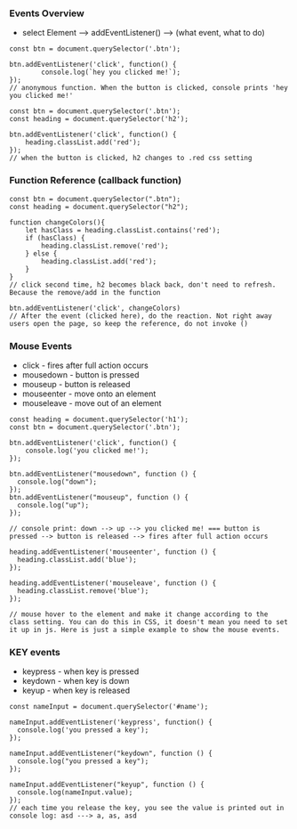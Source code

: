 ### Events Overview​

- select Element --> addEventListener() --> (what event, what to do)

```
const btn = document.querySelector('.btn');

btn.addEventListener('click', function() {
        console.log(`hey you clicked me!`);
});
// anonymous function. When the button is clicked, console prints 'hey you clicked me!'
```
```
const btn = document.querySelector('.btn');
const heading = document.querySelector('h2');

btn.addEventListener('click', function() {
    heading.classList.add('red');
});
// when the button is clicked, h2 changes to .red css setting
```

### Function Reference (callback function)

```
const btn = document.querySelector(".btn");
const heading = document.querySelector("h2");

function changeColors(){
    let hasClass = heading.classList.contains('red');
    if (hasClass) {
        heading.classList.remove('red');
    } else {
        heading.classList.add('red');
    }
}
// click second time, h2 becomes black back, don't need to refresh. Because the remove/add in the function

btn.addEventListener('click', changeColors)
// After the event (clicked here), do the reaction. Not right away users open the page, so keep the reference, do not invoke ()
```

### Mouse Events​

- click - fires after full action occurs
- mousedown - button is pressed
- mouseup - button is released
- mouseenter - move onto an element
- mouseleave - move out of an element

```
const heading = document.querySelector('h1');
const btn = document.querySelector('.btn');

btn.addEventListener('click', function() {
    console.log('you clicked me!');
});

btn.addEventListener("mousedown", function () {
  console.log("down");
});
btn.addEventListener("mouseup", function () {
  console.log("up");
});

// console print: down --> up --> you clicked me! === button is pressed --> button is released --> fires after full action occurs
```
```
heading.addEventListener('mouseenter', function () {
  heading.classList.add('blue');
});

heading.addEventListener('mouseleave', function () {
  heading.classList.remove('blue');
});

// mouse hover to the element and make it change according to the class setting. You can do this in CSS, it doesn't mean you need to set it up in js. Here is just a simple example to show the mouse events.
```

### KEY events

- keypress - when key is pressed
- keydown - when key is down
- keyup - when key is released

```
const nameInput = document.querySelector('#name');

nameInput.addEventListener('keypress', function() {
  console.log('you pressed a key');
});

nameInput.addEventListener("keydown", function () {
  console.log("you pressed a key");
});

nameInput.addEventListener("keyup", function () {
  console.log(nameInput.value);
});
// each time you release the key, you see the value is printed out in console log: asd ---> a, as, asd
```

